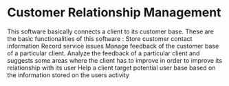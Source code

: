 # Customer Relationship Management
This software basically connects a client to its customer base. These are the basic functionalities of this software : Store customer contact information Record service issues Manage feedback of the customer base of a particular client. Analyze the feedback of a particular client and suggests some areas where the client has to improve in order to improve its relationship with its user Help a client target potential user base based on the information stored on the users activity
